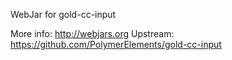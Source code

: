 WebJar for gold-cc-input

More info: http://webjars.org
Upstream:  https://github.com/PolymerElements/gold-cc-input